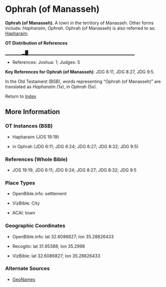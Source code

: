 # Ophrah (of Manasseh)
**Ophrah (of Manasseh)**. 
A town in the territory of Manasseh. 
Other forms include: 
*Hapharaim*, *Ophrah*. 
Ophrah (of Manasseh) is also referred to as: 
[Hapharaim](Hapharaim.md). 


**OT Distribution of References**

▁▁▁▁▁▂█▁▁▁▁▁▁▁▁▁▁▁▁▁▁▁▁▁▁▁▁▁▁▁▁▁▁▁▁▁▁▁▁
* References: Joshua: 1; Judges: 5



**Key References for Ophrah (of Manasseh)**: 
JDG 6:11, JDG 8:27, JDG 9:5. 


In the Old Testament (BSB), words representing “Ophrah (of Manasseh)” are translated as 
*Hapharaim* (1x), *in Ophrah* (5x). 




Return to [Index](00-Index.md)

## More Information

### OT Instances (BSB)

* Hapharaim (JOS 19:19)

* in Ophrah (JDG 6:11; JDG 6:24; JDG 8:27; JDG 8:32; JDG 9:5)



### References (Whole Bible)

* JOS 19:19; JDG 6:11; JDG 6:24; JDG 8:27; JDG 8:32; JDG 9:5


### Place Types

* OpenBible.info: settlement

* VizBible: City

* ACAI: town



### Geographic Coordinates

* OpenBible.info: lat 32.6086827; lon 35.28826433

* Recogito: lat 31.95388; lon 35.2998

* VizBible: lat 32.6086827; lon 35.28826433



### Alternate Sources

* [GeoNames](http://sws.geonames.org/284559)



